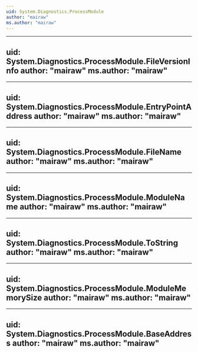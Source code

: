 ```yaml
---
uid: System.Diagnostics.ProcessModule
author: "mairaw"
ms.author: "mairaw"
---
```


---
uid: System.Diagnostics.ProcessModule.FileVersionInfo
author: "mairaw"
ms.author: "mairaw"
---

---
uid: System.Diagnostics.ProcessModule.EntryPointAddress
author: "mairaw"
ms.author: "mairaw"
---

---
uid: System.Diagnostics.ProcessModule.FileName
author: "mairaw"
ms.author: "mairaw"
---

---
uid: System.Diagnostics.ProcessModule.ModuleName
author: "mairaw"
ms.author: "mairaw"
---

---
uid: System.Diagnostics.ProcessModule.ToString
author: "mairaw"
ms.author: "mairaw"
---

---
uid: System.Diagnostics.ProcessModule.ModuleMemorySize
author: "mairaw"
ms.author: "mairaw"
---

---
uid: System.Diagnostics.ProcessModule.BaseAddress
author: "mairaw"
ms.author: "mairaw"
---
